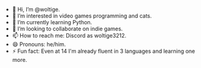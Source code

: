 - 👋 Hi, I’m @woltige.
- 👀 I’m interested in video games programming and cats.
- 🌱 I’m currently learning Python.
- 💞️ I’m looking to collaborate on indie games.
- 📫 How to reach me: Discord as woltige3212.
- 😄 Pronouns: he/him.
- ⚡ Fun fact: Even at 14 I'm already fluent in 3 languages and learning one more.

<!---
woltige/woltige is a ✨ special ✨ repository because its `README.md` (this file) appears on your GitHub profile.
You can click the Preview link to take a look at your changes.
--->
